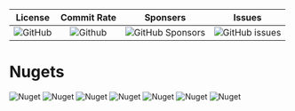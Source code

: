 
| License | Commit Rate | Sponsers | Issues |
| :---: | :---: | :---: | :---: |
| ![GitHub](https://img.shields.io/github/license/Arkhorse/TLD-Mod-Template?style=for-the-badge) | ![Github](https://img.shields.io/github/commit-activity/y/Arkhorse/TLD-Mod-Template?style=for-the-badge) | ![GitHub Sponsors](https://img.shields.io/github/sponsors/Arkhorse?style=for-the-badge&link=https%3A%2F%2Fpaypal.me%2FArkhorse) | ![GitHub issues](https://img.shields.io/github/issues/Arkhorse/TLD-Mod-Template?style=for-the-badge) |

# Nugets
![Nuget](https://img.shields.io/nuget/v/STBlade.Modding.TLD.Il2CppAssemblies.Windows?style=for-the-badge&label=Il2Cpp%20Assemblies)
![Nuget](https://img.shields.io/nuget/v/STBlade.Modding.TLD.ModSettings?style=for-the-badge&label=Mod%20Settings)
![Nuget](https://img.shields.io/nuget/v/STBlade.Modding.TLD.ModComponent?style=for-the-badge&label=Mod%20Component)
![Nuget](https://img.shields.io/nuget/v/STBlade.Modding.TLD.LocalizationUtilities?style=for-the-badge&label=Localization%20Utilities)
![Nuget](https://img.shields.io/nuget/v/STBlade.Modding.TLD.CraftingRevisions?style=for-the-badge&label=Crafting%20Revisions)
![Nuget](https://img.shields.io/nuget/v/STBlade.Modding.TLD.GearSpawner?style=for-the-badge&label=Gear%20Spawner)
![Nuget](https://img.shields.io/nuget/v/STBlade.Modding.TLD.ModData?style=for-the-badge&label=Mod%20Data)
